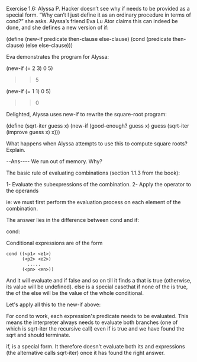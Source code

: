 Exercise 1.6: Alyssa P. Hacker doesn’t see why if needs to be provided as a special form. “Why can’t I just define it as an ordinary procedure in terms of cond?” she asks. Alyssa’s friend Eva Lu Ator claims this can indeed be done, and she defines a new version of if:

(define (new-if predicate then-clause else-clause) 
    (cond (predicate then-clause)
          (else else-clause)))

Eva demonstrates the program for Alyssa:

(new-if (= 2 3) 0 5) 

>> 5

(new-if (= 1 1) 0 5) 

>> 0


Delighted, Alyssa uses new-if to rewrite the square-root program:

(define (sqrt-iter guess x) 
    (new-if (good-enough? guess x)
                guess
                (sqrt-iter (improve guess x) x)))

What happens when Alyssa attempts to use this to compute square roots? Explain.

--Ans----
We run out of memory. 
Why?

The basic rule of evaluating combinations (section 1.1.3 from the book):

1- Evaluate the subexpressions of the combination.
2- Apply the operator to the operands 

ie: we must first perform the evaluation process on each element of the combination.

The answer lies in the difference between cond and if:

cond:

Conditional expressions are of the form 

```
cond ((<p1> <e1>) 
      (<p2> <e2>)
        .....
      (<pn> <en>))
```

And it will evaluate <p1> and if false <p2> and so on till it finds a <pn> that is true (otherwise, its value will be undefined). else is a special casethat if none of the <pn> is true, the <e> of the else will be the value of the whole conditional. 

Let's apply all this to the new-if above:


For cond to work, each expression's predicate <pn> needs to be evaluated. This means the interpreter always needs to evaluate both branches (one of which is sqrt-iter the recursive call) even if <p1> is true and we have found the sqrt and should terminate. 

if, is a special form. It therefore doesn't evaluate both its <consequent> and <alternative> expressions (the alternative calls sqrt-iter) once it has found the right answer. 


